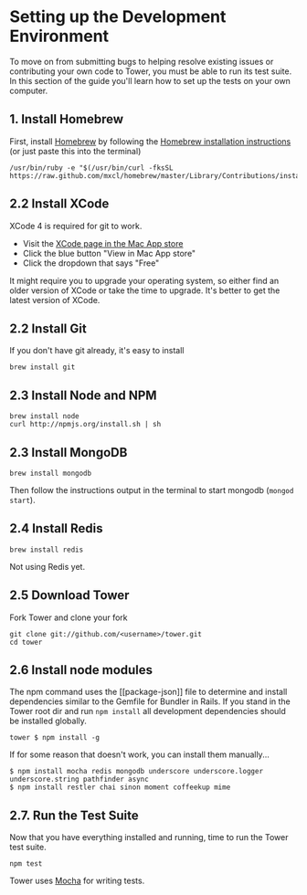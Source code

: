 # Setting up the Development Environment

To move on from submitting bugs to helping resolve existing issues or contributing your own code to Tower, you must be able to run its test suite. In this section of the guide you'll learn how to set up the tests on your own computer.

## 1. Install Homebrew

First, install [Homebrew](http://mxcl.github.com/homebrew/) by following the [Homebrew installation instructions](https://github.com/mxcl/homebrew/wiki/installation) (or just paste this into the terminal)

```
/usr/bin/ruby -e "$(/usr/bin/curl -fksSL https://raw.github.com/mxcl/homebrew/master/Library/Contributions/install_homebrew.rb)"
```

## 2.2 Install XCode

XCode 4 is required for git to work.

- Visit the [XCode page in the Mac App store](http://itunes.apple.com/us/app/xcode/id497799835?ls=1&mt=12)
- Click the blue button "View in Mac App store"
- Click the dropdown that says "Free"

It might require you to upgrade your operating system, so either find an older version of XCode or take the time to upgrade.  It's better to get the latest version of XCode.

## 2.2 Install Git

If you don't have git already, it's easy to install

```
brew install git
```

## 2.3 Install Node and NPM

```
brew install node
curl http://npmjs.org/install.sh | sh
```

## 2.3 Install MongoDB

```
brew install mongodb
```

Then follow the instructions output in the terminal to start mongodb (`mongod start`).

## 2.4 Install Redis

```
brew install redis
```

Not using Redis yet.

## 2.5 Download Tower

Fork Tower and clone your fork

```
git clone git://github.com/<username>/tower.git
cd tower
```

## 2.6 Install node modules

The npm command uses the [[package-json]] file to determine and install dependencies similar to the Gemfile for Bundler in Rails. If you stand in the Tower root dir and run `npm install` all development dependencies should be installed globally.

```
tower $ npm install -g
```

If for some reason that doesn't work, you can install them manually...

```
$ npm install mocha redis mongodb underscore underscore.logger underscore.string pathfinder async 
$ npm install restler chai sinon moment coffeekup mime
```

## 2.7. Run the Test Suite

Now that you have everything installed and running, time to run the Tower test suite.

```
npm test
```

Tower uses [Mocha](http://visionmedia.github.com/mocha/) for writing tests.